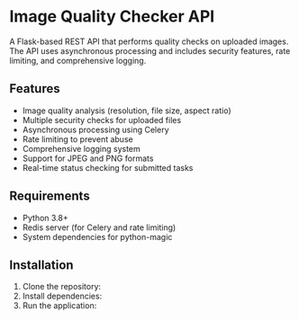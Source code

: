 # Image Quality Checker API

A Flask-based REST API that performs quality checks on uploaded images. The API uses asynchronous processing and includes security features, rate limiting, and comprehensive logging.

## Features

- Image quality analysis (resolution, file size, aspect ratio)
- Multiple security checks for uploaded files
- Asynchronous processing using Celery
- Rate limiting to prevent abuse
- Comprehensive logging system
- Support for JPEG and PNG formats
- Real-time status checking for submitted tasks

## Requirements

- Python 3.8+
- Redis server (for Celery and rate limiting)
- System dependencies for python-magic

## Installation

1. Clone the repository:
2. Install dependencies:
3. Run the application:

